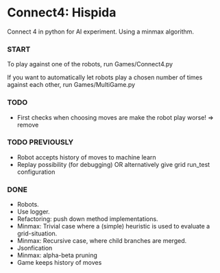 # Connect4: Hispida
Connect 4 in python for AI experiment. Using a minmax algorithm.

### START
To play against one of the robots, run Games/Connect4.py

If you want to automatically let robots play a chosen number of times against each other,
run Games/MultiGame.py


### TODO
* First checks when choosing moves are make the robot play worse! => remove

### TODO PREVIOUSLY
* Robot accepts history of moves to machine learn
* Replay possibility (for debugging) OR alternatively give grid run_test configuration

### DONE
* Robots.
* Use logger.
* Refactoring: push down method implementations.
* Minmax: Trivial case where a (simple) heuristic is used to evaluate a grid-situation.
* Minmax: Recursive case, where child branches are merged.
* Jsonfication
* Minmax: alpha-beta pruning
* Game keeps history of moves